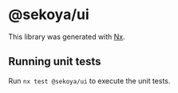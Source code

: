 # @sekoya/ui

This library was generated with [Nx](https://nx.dev).

## Running unit tests

Run `nx test @sekoya/ui` to execute the unit tests.
